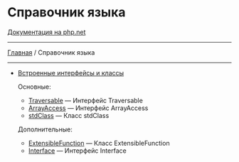 # Справочник языка

[Документация на php.net](https://www.php.net/manual/ru/langref.php)

---

[Главная](../README.md) / Справочник языка

---

-   [Встроенные интерфейсы и классы](./langref/interfaces.md)

    Основные:

    -   [Traversable](./langref/interfaces/base/Traversable.md) &mdash; Интерфейс Traversable
    -   [ArrayAccess](./langref/interfaces/base/ArrayAccess.md) &mdash; Интерфейс ArrayAccess
    -   [stdClass](./langref/interfaces/base/stdClass.md) &mdash; Класс stdClass

    Дополнительные:

    -   [ExtensibleFunction](./langref/interfaces/other/ExtensibleFunction.md) &mdash; Класс
        ExtensibleFunction
    -   [Interface](./langref/interfaces/other/Interface.md) &mdash; Интерфейс Interface
